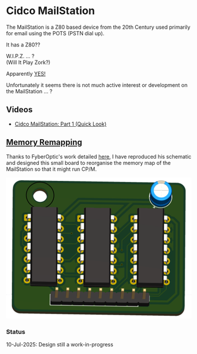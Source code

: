 # Cidco MailStation
The MailStation is a Z80 based device from the 20th Century used primarily for email using the POTS (PSTN dial up).<br>

It has a Z80??<br>

W.I.P.Z. ... ?<br>
(Will It Play Zork?)<br>

Apparently [YES!](https://www.fybertech.net/mailstation/images.php)<br>

Unfortunately it seems there is not much active interest or development on the MailStation ... ?<br>

## Videos
- [Cidco MailStation: Part 1 (Quick Look)](https://youtu.be/7wJat_JoTqo)

## [Memory Remapping](/Memory_Remap/)
Thanks to FyberOptic's work detailed [here](https://www.fybertech.net/mailstation/), I have reproduced his schematic and designed this small board to reorganise the memory map of the MailStation so that it might run CP/M.<br>

![Memory remapping board](/Memory_Remap/Cidco_MailStation_PCB_3D.png)

### Status
10-Jul-2025: Design still a work-in-progress<br>
